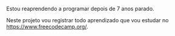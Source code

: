 Estou reaprendendo a programar depois de 7 anos parado.

Neste projeto vou registrar todo aprendizado que vou estudar no https://www.freecodecamp.org/.